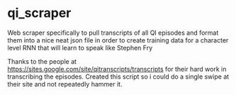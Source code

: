 # qi_scraper
Web scraper specifically to pull transcripts of all QI episodes and format them into a nice neat json file in order to create training data for a character level RNN that will learn to speak like Stephen Fry

Thanks to the people at https://sites.google.com/site/qitranscripts/transcripts for their hard work in transcribing the episodes.
Created this script so i could do a single swipe at their site and not repeatedly hammer it.
